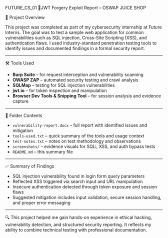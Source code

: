  FUTURE_CS_01
 📘JWT Forgery Exploit Report –  OSWAP JUICE SHOP

 📘 Project Overview

This project was completed as part of my cybersecurity internship at Future Interns. The goal was to test a sample web application for common vulnerabilities such as SQL injection, Cross-Site Scripting (XSS), and authentication flaws. I used industry-standard penetration testing tools to identify issues and documented findings in a formal security report.

---

🛠️ Tools Used

- **Burp Suite** – for request interception and vulnerability scanning  
- **OWASP ZAP** – automated security testing and crawl analysis  
- **SQLMap** – testing for SQL injection vulnerabilities  
- **jwt.io** – for token inspection and manipulation  
- **Browser Dev Tools & Snipping Tool** – for session analysis and evidence capture

---

 📁 Folder Contents

- `vulnerability-report.docx` – full report with identified issues and mitigation  
- `tools-used.txt` – quick summary of the tools and usage context  
- `test-notes.txt` – notes on test methodology and observations  
- `screenshots/` – evidence visuals for SQLi, XSS, and auth bypass tests  
- `README.md` – this summary file

---

✅ Summary of Findings

- SQL injection vulnerability found in login form query parameters  
- Reflected XSS triggered via search input and URL manipulation  
- Insecure authentication detected through token exposure and session flaws  
- Suggested mitigation includes input validation, secure session handling, and proper error messaging

---

🔍 This project helped me gain hands-on experience in ethical hacking, vulnerability detection, and structured security reporting. It reflects my ability to combine technical testing with professional documentation.

